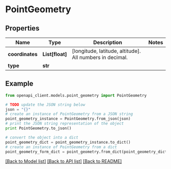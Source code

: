 # PointGeometry


## Properties

Name | Type | Description | Notes
------------ | ------------- | ------------- | -------------
**coordinates** | **List[float]** | [longitude, latitude, altitude]. All numbers in decimal. | 
**type** | **str** |  | 

## Example

```python
from openapi_client.models.point_geometry import PointGeometry

# TODO update the JSON string below
json = "{}"
# create an instance of PointGeometry from a JSON string
point_geometry_instance = PointGeometry.from_json(json)
# print the JSON string representation of the object
print PointGeometry.to_json()

# convert the object into a dict
point_geometry_dict = point_geometry_instance.to_dict()
# create an instance of PointGeometry from a dict
point_geometry_form_dict = point_geometry.from_dict(point_geometry_dict)
```
[[Back to Model list]](../README.md#documentation-for-models) [[Back to API list]](../README.md#documentation-for-api-endpoints) [[Back to README]](../README.md)


